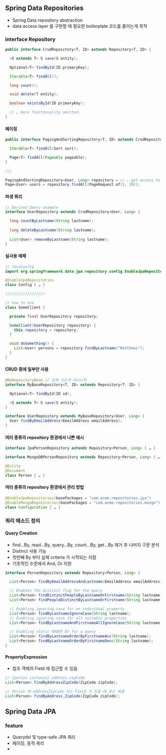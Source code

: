 
## Spring Data Repositories

- Spring Data repository abstraction
- data access layer 를 구현할 때 필요한 boilerplate 코드를 줄이는게 목적

### interface Repository

```java
public interface CrudRepository<T, ID> extends Repository<T, ID> {

  <S extends T> S save(S entity);      

  Optional<T> findById(ID primaryKey); 

  Iterable<T> findAll();               

  long count();                        

  void delete(T entity);               

  boolean existsById(ID primaryKey);   

  // … more functionality omitted.
}
```
#### 페이징
```java
public interface PagingAndSortingRepository<T, ID> extends CrudRepository<T, ID> {

  Iterable<T> findAll(Sort sort);

  Page<T> findAll(Pageable pageable);
}

/// 

PagingAndSortingRepository<User, Long> repository = // … get access to a bean
Page<User> users = repository.findAll(PageRequest.of(1, 20));

```

#### 파생 쿼리
```java
// Derived Query example
interface UserRepository extends CrudRepository<User, Long> {

  long countByLastname(String lastname);
  
  long deleteByLastname(String lastname);
  
  List<User> removeByLastname(String lastname);
}
```

#### 실사용 예제
```java
// JavaConfig
import org.springframework.data.jpa.repository.config.EnableJpaRepositories;

@EnableJpaRepositories
class Config { … }

//////////////////

// how to use
class SomeClient {

  private final UserRepository repository;

  SomeClient(UserRepository repository) {
    this.repository = repository;
  }

  void doSomething() {
    List<User> persons = repository.findByLastname("Matthews");
  }
}
```

#### CRUD 중에 일부만 사용
```java
@NoRepositoryBean // 실제 쓰는게 아니니까
interface MyBaseRepository<T, ID> extends Repository<T, ID> {

  Optional<T> findById(ID id);

  <S extends T> S save(S entity);
}

interface UserRepository extends MyBaseRepository<User, Long> {
  User findByEmailAddress(EmailAddress emailAddress);
}
```

#### 여러 종류의 repository 환경에서 나쁜 예시
```java
interface JpaPersonRepository extends Repository<Person, Long> { … }

interface MongoDBPersonRepository extends Repository<Person, Long> { … }

@Entity
@Document
class Person { … }
```

#### 여러 종류의 repository 환경에서 관리 방법
```java
@EnableJpaRepositories(basePackages = "com.acme.repositories.jpa")
@EnableMongoRepositories(basePackages = "com.acme.repositories.mongo")
class Configuration { … }
```

### 쿼리 메소드 정의

#### Query Creation

- find…By, read…By, query…By, count…By, get…By 제거 후 나머지 구문 분석
- Distinct 사용 가능
- 첫번째 By 부터 실제 criteria 가 시작되는 지점
- 기초적인 수준에서 And, Or 지원

```java
interface PersonRepository extends Repository<Person, Long> {

  List<Person> findByEmailAddressAndLastname(EmailAddress emailAddress, String lastname);

  // Enables the distinct flag for the query
  List<Person> findDistinctPeopleByLastnameOrFirstname(String lastname, String firstname);
  List<Person> findPeopleDistinctByLastnameOrFirstname(String lastname, String firstname);

  // Enabling ignoring case for an individual property
  List<Person> findByLastnameIgnoreCase(String lastname);
  // Enabling ignoring case for all suitable properties
  List<Person> findByLastnameAndFirstnameAllIgnoreCase(String lastname, String firstname);

  // Enabling static ORDER BY for a query
  List<Person> findByLastnameOrderByFirstnameAsc(String lastname);
  List<Person> findByLastnameOrderByFirstnameDesc(String lastname);
}
```

#### PropertyExpression

- 참조 객체의 Field 에 접근할 수 있음

```java
// {person instance}.address.zipCode
List<Person> findByAddressZipCode(ZipCode zipCode);

// Person 에 addressZipCode 라는 Field 가 있을 때 모순 해결
List<Person> findByAddress_ZipCode(ZipCode zipCode);
```

## Spring Data JPA

### feature

- Querydsl 및 type-safe JPA 쿼리
- 페이징, 동적 쿼리
- 
